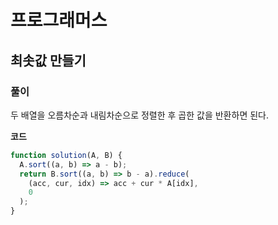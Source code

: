 # 프로그래머스

## 최솟값 만들기

### 풀이

두 배열을 오름차순과 내림차순으로 정렬한 후 곱한 값을 반환하면 된다.

**코드**

```js
function solution(A, B) {
  A.sort((a, b) => a - b);
  return B.sort((a, b) => b - a).reduce(
    (acc, cur, idx) => acc + cur * A[idx],
    0
  );
}
```
